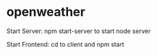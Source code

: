 # openweather

Start Server: npm start-server to start node server

Start Frontend: cd to client and npm start